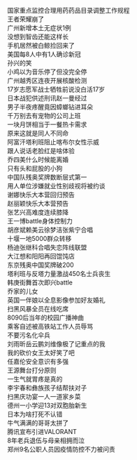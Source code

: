 国家重点监控合理用药药品目录调整工作规程  
王者荣耀崩了  
广州新增本土无症状1例  
没想到智齿还能这样长  
手机居然被白鲸捡回来了  
美国每8人中有1人确诊新冠  
孙兴的笑  
小鸡以为音乐停了但没完全停  
广州越秀区连夜开展核酸检测  
17岁志愿军战士牺牲前说没白活17岁  
日本战犯供述刑讯赵一曼经过  
男子半夜疼醒竟因蟑螂钻进耳朵  
千万别去有宠物的公司上班  
一块月饼相当于一餐热卡需求  
原来这就是同人不同命  
阿富汗塔利班阻止喀布尔女性示威  
跟人说话老脸红是啥体验  
乔四美什么时候能离婚  
只有头和屁股的小狗  
中国队残奥奖牌数断层式第一  
用人单位涉嫌就业性别歧视将被约谈  
谢娜快乐大本营回归预告  
赵丽颖快乐大本营预告  
张艺兴高难度连续膝降  
王一博battle身体控制力  
胡彦斌赖美云徐梦洁张紫宁合唱  
十堰一地5000群众转移  
杨迪张继科合唱失恋阵线联盟  
大江想和阳阳再回馄饨店  
东京残奥中国奖牌破200  
塔利班与反塔力量激战450名士兵丧生  
韩庚街舞首次即兴battle  
乔家的儿女  
英国一伴娘以全息影像参加好友婚礼  
扫黑风暴全员在线吃席  
8090后当年的校园广播神曲  
乘客自述被高铁站工作人员辱骂  
不要污名化伞兵  
刘雨昕岳云鹏刘维像极了记重点的我  
我的砍价女王太好笑了吧  
任嘉伦安全意识有多强  
王源舞台打分原则  
一生气就胃疼是真的  
李宇春和彝族孩子结帮扶对子  
扫黑庆功宴一人一道家乡菜  
德州一小学迎13对双胞胎新生  
日本为啥打死不认错  
牛气满满的哥哥太拼了  
腾讯宣布引进VALORANT  
8年老兵退伍与母亲相拥而泣  
郑州9名公职人员因疫情防控不力被问责  
